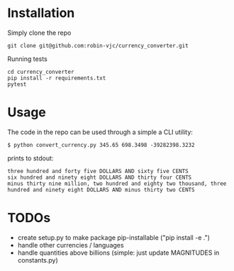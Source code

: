 # Installation

Simply clone the repo
```
git clone git@github.com:robin-vjc/currency_converter.git
```

Running tests
```
cd currency_converter
pip install -r requirements.txt
pytest
```

# Usage

The code in the repo can be used through a simple a CLI utility:
```
$ python convert_currency.py 345.65 698.3498 -39282398.3232
```
prints to stdout: 
```
three hundred and forty five DOLLARS AND sixty five CENTS
six hundred and ninety eight DOLLARS AND thirty four CENTS
minus thirty nine million, two hundred and eighty two thousand, three hundred and ninety eight DOLLARS AND minus thirty two CENTS
```

# TODOs

* create setup.py to make package pip-installable ("pip install -e .")
* handle other currencies / languages
* handle quantities above billions (simple: just update MAGNITUDES in constants.py)